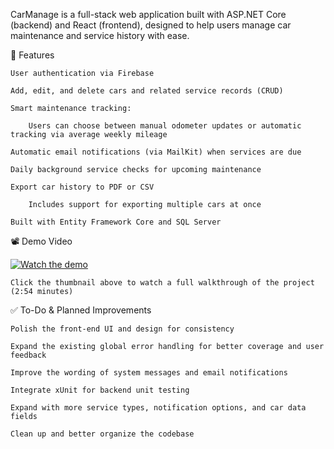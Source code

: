 CarManage is a full-stack web application built with ASP.NET Core (backend) and React (frontend), designed to help users manage car maintenance and service history with ease.


🔧 Features

    User authentication via Firebase

    Add, edit, and delete cars and related service records (CRUD)

    Smart maintenance tracking:

        Users can choose between manual odometer updates or automatic tracking via average weekly mileage

    Automatic email notifications (via MailKit) when services are due

    Daily background service checks for upcoming maintenance

    Export car history to PDF or CSV

        Includes support for exporting multiple cars at once

    Built with Entity Framework Core and SQL Server


📽️ Demo Video

[![Watch the demo](https://img.youtube.com/vi/zngHEaFF-ic/0.jpg)](https://www.youtube.com/watch?v=zngHEaFF-ic)

    Click the thumbnail above to watch a full walkthrough of the project (2:54 minutes)


✅ To-Do & Planned Improvements

    Polish the front-end UI and design for consistency

    Expand the existing global error handling for better coverage and user feedback

    Improve the wording of system messages and email notifications

    Integrate xUnit for backend unit testing

    Expand with more service types, notification options, and car data fields

    Clean up and better organize the codebase
